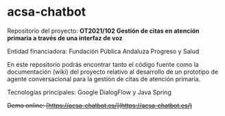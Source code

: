 # acsa-chatbot

Repositorio del proyecto: **OT2021/102 Gestión de citas en atención primaria a través de una interfaz de voz**

Entidad financiadora: Fundación Pública Andaluza Progreso y Salud

En este repositorio podrás encontrar tanto el código fuente como la documentación (wiki) del proyecto relativo al desarrollo de un prototipo de agente conversacional para la gestión de citas de atención primaria.

Tecnologías principales: Google DialogFlow y Java Spring 

~~Demo online: [https://acsa-chatbot.es/](https://acsa-chatbot.es/)~~
